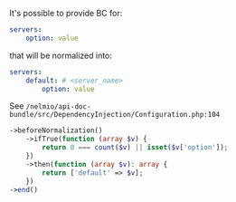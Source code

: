 It's possible to provide BC for:

```yaml
servers:
	option: value
```

that will be normalized into:

```yaml
servers:
	default: # <server_name>
		option: value
```

See `/nelmio/api-doc-bundle/src/DependencyInjection/Configuration.php:104`

```php
->beforeNormalization()
    ->ifTrue(function (array $v) {
        return 0 === count($v) || isset($v['option']);  
    })
    ->then(function (array $v): array {  
        return ['default' => $v];  
    })
->end()
```
